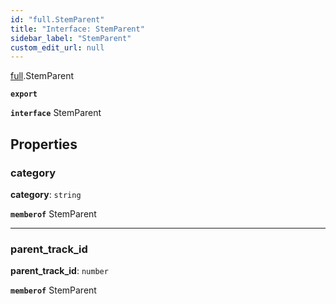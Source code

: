 ```yaml
---
id: "full.StemParent"
title: "Interface: StemParent"
sidebar_label: "StemParent"
custom_edit_url: null
---
```


[full](../namespaces/full.md).StemParent

**`export`**

**`interface`** StemParent

## Properties

### category

 **category**: `string`

**`memberof`** StemParent

___

### parent\_track\_id

 **parent\_track\_id**: `number`

**`memberof`** StemParent
